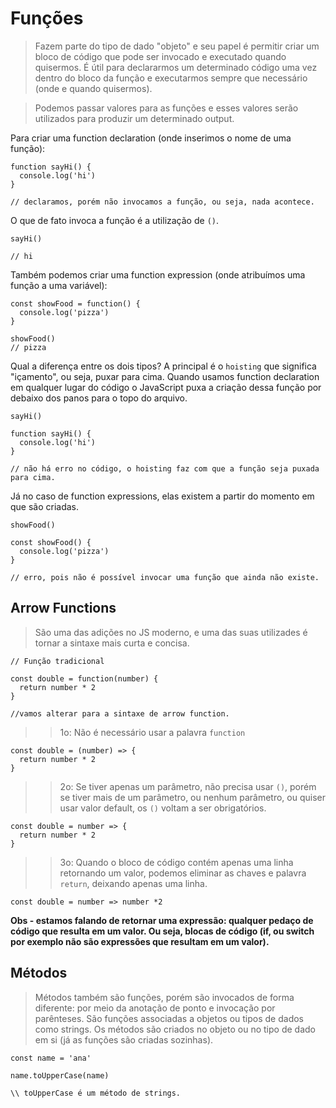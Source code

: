 # Funções

> Fazem parte do tipo de dado "objeto" e seu papel é permitir criar um bloco de código que pode ser invocado e executado quando quisermos. É útil para declararmos um determinado código uma vez dentro do bloco da função e executarmos sempre que necessário (onde e quando quisermos).

> Podemos passar valores para as funções e esses valores serão utilizados para produzir um determinado output.


Para criar uma function declaration (onde inserimos o nome de uma função):
```
function sayHi() {
  console.log('hi')
}

// declaramos, porém não invocamos a função, ou seja, nada acontece.
```

O que de fato invoca a função é a utilização de `()`.
```
sayHi()

// hi
```

Também podemos criar uma function expression (onde atribuímos uma função a uma variável):
```
const showFood = function() {
  console.log('pizza')
}

showFood()
// pizza
```

Qual a diferença entre os dois tipos? A principal é o `hoisting` que significa "içamento", ou seja, puxar para cima. Quando usamos function declaration em qualquer lugar do código o JavaScript puxa a criação dessa função por debaixo dos panos para o topo do arquivo.
```
sayHi()

function sayHi() {
  console.log('hi')
}

// não há erro no código, o hoisting faz com que a função seja puxada para cima.
```

Já no caso de function expressions, elas existem a partir do momento em que são criadas.
```
showFood()

const showFood() {
  console.log('pizza')
}

// erro, pois não é possível invocar uma função que ainda não existe.
```

## Arrow Functions

> São uma das adições no JS moderno, e uma das suas utilizades é tornar a sintaxe mais curta e concisa.

```
// Função tradicional

const double = function(number) {
  return number * 2
}

//vamos alterar para a sintaxe de arrow function.
```


>> 1o: Não é necessário usar a palavra `function`
```
const double = (number) => {
  return number * 2
}
```

>> 2o: Se tiver apenas um parâmetro, não precisa usar `()`, porém se tiver mais de um parâmetro, ou nenhum parâmetro, ou quiser usar valor default, os `()` voltam a ser obrigatórios.
```
const double = number => {
  return number * 2
}
```

>> 3o: Quando o bloco de código contém apenas uma linha retornando um valor, podemos eliminar as chaves e palavra `return`, deixando apenas uma linha.
```
const double = number => number *2
```
**Obs - estamos falando de retornar uma expressão: qualquer pedaço de código que resulta em um valor. Ou seja, blocas de código (if, ou switch por exemplo não são expressões que resultam em um valor).**

## Métodos

> Métodos também são funções, porém são invocados de forma diferente: por meio da anotação de ponto e invocação por parênteses. São funções associadas a objetos ou tipos de dados como strings. Os métodos são criados no objeto ou no tipo de dado em si (já as funções são criadas sozinhas).

```
const name = 'ana'

name.toUpperCase(name)

\\ toUpperCase é um método de strings.
```
